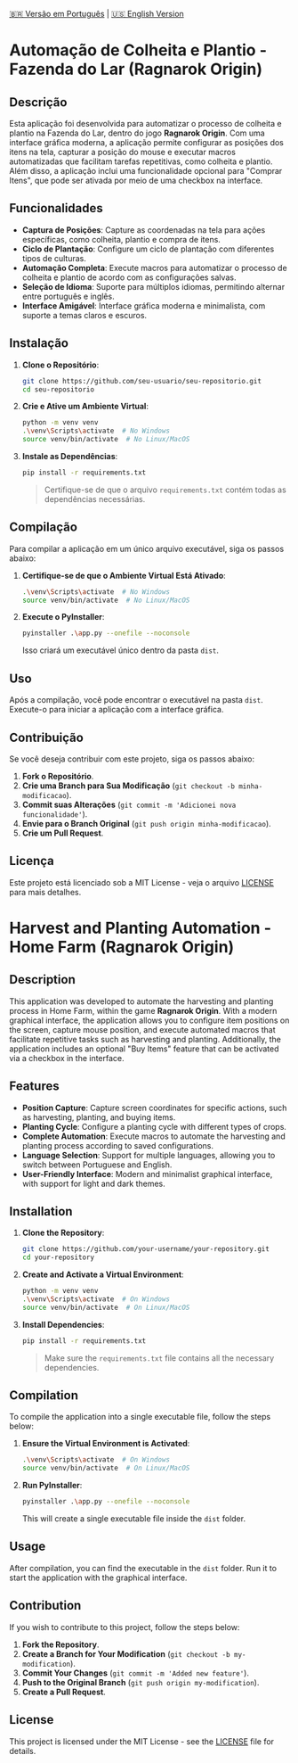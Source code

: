 
[🇧🇷 Versão em Português](#automação-de-colheita-e-plantio---fazenda-do-lar-ragnarok-origin) | [🇺🇸 English Version](#harvest-and-planting-automation---home-farm-ragnarok-origin)



# Automação de Colheita e Plantio - Fazenda do Lar (Ragnarok Origin)

## Descrição

Esta aplicação foi desenvolvida para automatizar o processo de colheita e plantio na Fazenda do Lar, dentro do jogo **Ragnarok Origin**. Com uma interface gráfica moderna, a aplicação permite configurar as posições dos itens na tela, capturar a posição do mouse e executar macros automatizadas que facilitam tarefas repetitivas, como colheita e plantio. Além disso, a aplicação inclui uma funcionalidade opcional para "Comprar Itens", que pode ser ativada por meio de uma checkbox na interface.

## Funcionalidades

- **Captura de Posições**: Capture as coordenadas na tela para ações específicas, como colheita, plantio e compra de itens.
- **Ciclo de Plantação**: Configure um ciclo de plantação com diferentes tipos de culturas.
- **Automação Completa**: Execute macros para automatizar o processo de colheita e plantio de acordo com as configurações salvas.
- **Seleção de Idioma**: Suporte para múltiplos idiomas, permitindo alternar entre português e inglês.
- **Interface Amigável**: Interface gráfica moderna e minimalista, com suporte a temas claros e escuros.

## Instalação

1. **Clone o Repositório**:
   ```bash
   git clone https://github.com/seu-usuario/seu-repositorio.git
   cd seu-repositorio
   ```

2. **Crie e Ative um Ambiente Virtual**:
   ```bash
   python -m venv venv
   .\venv\Scripts\activate  # No Windows
   source venv/bin/activate  # No Linux/MacOS
   ```

3. **Instale as Dependências**:
   ```bash
   pip install -r requirements.txt
   ```

   > Certifique-se de que o arquivo `requirements.txt` contém todas as dependências necessárias.

## Compilação

Para compilar a aplicação em um único arquivo executável, siga os passos abaixo:

1. **Certifique-se de que o Ambiente Virtual Está Ativado**:
   ```bash
   .\venv\Scripts\activate  # No Windows
   source venv/bin/activate  # No Linux/MacOS
   ```

2. **Execute o PyInstaller**:
   ```bash
   pyinstaller .\app.py --onefile --noconsole
   ```

   Isso criará um executável único dentro da pasta `dist`.

## Uso

Após a compilação, você pode encontrar o executável na pasta `dist`. Execute-o para iniciar a aplicação com a interface gráfica.

## Contribuição

Se você deseja contribuir com este projeto, siga os passos abaixo:

1. **Fork o Repositório**.
2. **Crie uma Branch para Sua Modificação** (`git checkout -b minha-modificacao`).
3. **Commit suas Alterações** (`git commit -m 'Adicionei nova funcionalidade'`).
4. **Envie para o Branch Original** (`git push origin minha-modificacao`).
5. **Crie um Pull Request**.

## Licença

Este projeto está licenciado sob a MIT License - veja o arquivo [LICENSE](LICENSE) para mais detalhes.



# Harvest and Planting Automation - Home Farm (Ragnarok Origin)

## Description

This application was developed to automate the harvesting and planting process in Home Farm, within the game **Ragnarok Origin**. With a modern graphical interface, the application allows you to configure item positions on the screen, capture mouse position, and execute automated macros that facilitate repetitive tasks such as harvesting and planting. Additionally, the application includes an optional "Buy Items" feature that can be activated via a checkbox in the interface.

## Features

- **Position Capture**: Capture screen coordinates for specific actions, such as harvesting, planting, and buying items.
- **Planting Cycle**: Configure a planting cycle with different types of crops.
- **Complete Automation**: Execute macros to automate the harvesting and planting process according to saved configurations.
- **Language Selection**: Support for multiple languages, allowing you to switch between Portuguese and English.
- **User-Friendly Interface**: Modern and minimalist graphical interface, with support for light and dark themes.

## Installation

1. **Clone the Repository**:
   ```bash
   git clone https://github.com/your-username/your-repository.git
   cd your-repository
   ```

2. **Create and Activate a Virtual Environment**:
   ```bash
   python -m venv venv
   .\venv\Scripts\activate  # On Windows
   source venv/bin/activate  # On Linux/MacOS
   ```

3. **Install Dependencies**:
   ```bash
   pip install -r requirements.txt
   ```

   > Make sure the `requirements.txt` file contains all the necessary dependencies.

## Compilation

To compile the application into a single executable file, follow the steps below:

1. **Ensure the Virtual Environment is Activated**:
   ```bash
   .\venv\Scripts\activate  # On Windows
   source venv/bin/activate  # On Linux/MacOS
   ```

2. **Run PyInstaller**:
   ```bash
   pyinstaller .\app.py --onefile --noconsole
   ```

   This will create a single executable file inside the `dist` folder.

## Usage

After compilation, you can find the executable in the `dist` folder. Run it to start the application with the graphical interface.

## Contribution

If you wish to contribute to this project, follow the steps below:

1. **Fork the Repository**.
2. **Create a Branch for Your Modification** (`git checkout -b my-modification`).
3. **Commit Your Changes** (`git commit -m 'Added new feature'`).
4. **Push to the Original Branch** (`git push origin my-modification`).
5. **Create a Pull Request**.

## License

This project is licensed under the MIT License - see the [LICENSE](LICENSE) file for details.

